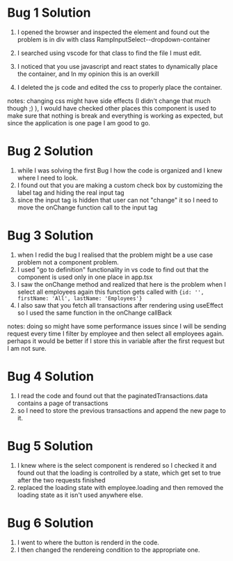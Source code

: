 # Bug 1 Solution

1. I opened the browser and inspected the element and found out the problem is in div with class RampInputSelect--dropdown-container

2. I searched using vscode for that class to find the file I must edit.

3. I noticed that you use javascript and react states to dynamically place the container, and In my opinion this is an overkill

4. I deleted the js code and edited the css to properly place the container.

notes: changing css might have side effects (I didn't change that much though ;) ), I would have checked other places this component is used to make sure that nothing is break and everything is working as expected, but since the application is one page I am good to go.

# Bug 2 Solution

1. while I was solving the first Bug I how the code is organized and I knew where I need to look.
2. I found out that you are making a custom check box by customizing the label tag and hiding the real input tag
3. since the input tag is hidden that user can not "change" it so I need to move the onChange function call to the input tag

# Bug 3 Solution

1. when I redid the bug I realised that the problem might be a use case problem not a component problem.
2. I used "go to definition" functionality in vs code to find out that the component is used only in one place in app.tsx
3. I saw the onChange method and realized that here is the problem when I select all employees again this function gets called with `{id: '', firstName: 'All', lastName: 'Employees'}`
4. I also saw that you fetch all transactions after rendering using useEffect so I used the same function in the onChange callBack

notes: doing so might have some performance issues since I will be sending request every time I filter by employee and then select all employees again. perhaps it would be better if I store this in variable after the first request but I am not sure.

# Bug 4 Solution

1. I read the code and found out that the paginatedTransactions.data contains a page of transactions
2. so I need to store the previous transactions and append the new page to it.

# Bug 5 Solution

1. I knew where is the select component is rendered so I checked it and found out that the loading is controlled by a state, which get set to true after the two requests finished
2. replaced the loading state with employee.loading and then removed the loading state as it isn't used anywhere else.

# Bug 6 Solution

1. I went to where the button is renderd in the code.
2. I then changed the rendereing condition to the appropriate one.
